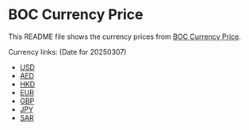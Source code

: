 # BOC Currency Price

This README file shows the currency prices from [BOC Currency Price](https://www.boc.cn/sourcedb/whpj/).

Currency links: (Date for 20250307)

- [USD](https://bocurrencyprice.techina.science/BOC_CURRENCY_PRICE/USD/20250307.json)
- [AED](https://bocurrencyprice.techina.science/BOC_CURRENCY_PRICE/AED/20250307.json)
- [HKD](https://bocurrencyprice.techina.science/BOC_CURRENCY_PRICE/HKD/20250307.json)
- [EUR](https://bocurrencyprice.techina.science/BOC_CURRENCY_PRICE/EUR/20250307.json)
- [GBP](https://bocurrencyprice.techina.science/BOC_CURRENCY_PRICE/GBP/20250307.json)
- [JPY](https://bocurrencyprice.techina.science/BOC_CURRENCY_PRICE/JPY/20250307.json)
- [SAR](https://bocurrencyprice.techina.science/BOC_CURRENCY_PRICE/SAR/20250307.json)
